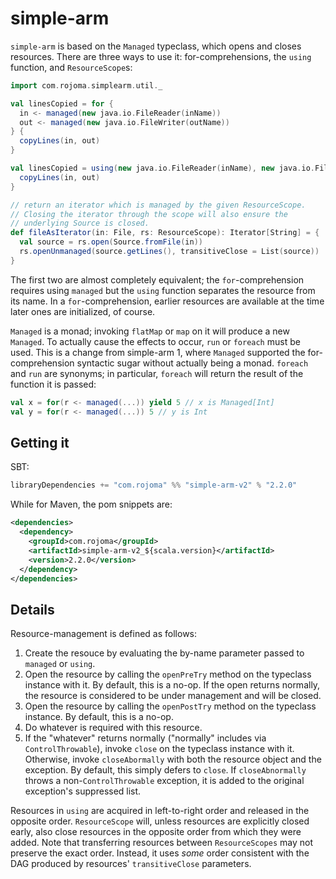 # simple-arm

`simple-arm` is based on the `Managed` typeclass, which opens and
closes resources.  There are three ways to use it: for-comprehensions,
the `using` function, and `ResourceScope`s:

```scala
import com.rojoma.simplearm.util._

val linesCopied = for {
  in <- managed(new java.io.FileReader(inName))
  out <- managed(new java.io.FileWriter(outName))
} {
  copyLines(in, out)
}

val linesCopied = using(new java.io.FileReader(inName), new java.io.FileWriter(outName)) { (in, out) =>
  copyLines(in, out)
}

// return an iterator which is managed by the given ResourceScope.
// Closing the iterator through the scope will also ensure the
// underlying Source is closed.
def fileAsIterator(in: File, rs: ResourceScope): Iterator[String] = {
  val source = rs.open(Source.fromFile(in))
  rs.openUnmanaged(source.getLines(), transitiveClose = List(source))
}
```

The first two are almost completely equivalent; the
`for`-comprehension requires using `managed` but the `using` function
separates the resource from its name.  In a `for`-comprehension,
earlier resources are available at the time later ones are
initialized, of course.

`Managed` is a monad; invoking `flatMap` or `map` on it will produce a
new `Managed`.  To actually cause the effects to occur, `run` or
`foreach` must be used.  This is a change from simple-arm 1, where
`Managed` supported the for-comprehension syntactic sugar without
actually being a monad.  `foreach` and `run` are synonyms; in
particular, `foreach` will return the result of the function it is
passed:

```scala
val x = for(r <- managed(...)) yield 5 // x is Managed[Int]
val y = for(r <- managed(...)) 5 // y is Int
```

## Getting it

SBT:

```scala
libraryDependencies += "com.rojoma" %% "simple-arm-v2" % "2.2.0"
```

While for Maven, the pom snippets are:

```xml
<dependencies>
  <dependency>
    <groupId>com.rojoma</groupId>
    <artifactId>simple-arm-v2_${scala.version}</artifactId>
    <version>2.2.0</version>
  </dependency>
</dependencies>
```

## Details

Resource-management is defined as follows:

1. Create the resouce by evaluating the by-name parameter passed to `managed` or `using`.
2. Open the resource by calling the `openPreTry` method on the
   typeclass instance with it.  By default, this is a no-op.  If the
   open returns normally, the resource is considered to be under
   management and will be closed.
3. Open the resource by calling the `openPostTry` method on the
   typeclass instance.  By default, this is a no-op.
3. Do whatever is required with this resource.
4. If the "whatever" returns normally ("normally" includes via
   `ControlThrowable`), invoke `close` on the typeclass instance with
   it.  Otherwise, invoke `closeAbormally` with both the resource
   object and the exception.  By default, this simply defers to
   `close`.  If `closeAbnormally` throws a non-`ControlThrowable`
   exception, it is added to the original exception's suppressed
   list.

Resources in `using` are acquired in left-to-right order and released
in the opposite order.  `ResourceScope` will, unless resources are
explicitly closed early, also close resources in the opposite order
from which they were added.  Note that transferring resources between
`ResourceScopes` may not preserve the exact order.  Instead, it uses
_some_ order consistent with the DAG produced by resources'
`transitiveClose` parameters.
